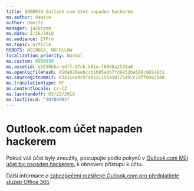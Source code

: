 ```yaml
---
title: 8000039 Outlook.com účet napaden hackerem
ms.author: daeite
author: daeite
manager: jackiesm
ms.date: 5/16/2018
ms.audience: ITPro
ms.topic: article
ROBOTS: NOINDEX, NOFOLLOW
localization_priority: Normal
ms.custom: 8000039
ms.assetid: e1930bba-edf7-47cb-b81e-f60d8a2535a8
ms.openlocfilehash: 950a020eebccb1b95e0b7fd9e52be588c8824831
ms.sourcegitcommit: 03a156a9c9740521155a30775492c7dff0982588
ms.translationtype: MT
ms.contentlocale: cs-CZ
ms.lasthandoff: 03/22/2019
ms.locfileid: "30786085"
---
```

# <a name="outlookcom-account-hacked"></a>Outlook.com účet napaden hackerem

Pokud váš účet byly zneužity, postupujte podle pokynů v [Outlook.com Můj účet byl napaden hackerem.](https://go.microsoft.com/fwlink/p/?linkid=874366) k obnovení přístupu k účtu. 
  
Další informace o [zabezpečení rozšířené Outlook.com pro předplatitele služeb Office 365](https://go.microsoft.com/fwlink/p/?linkid=874368).
  

